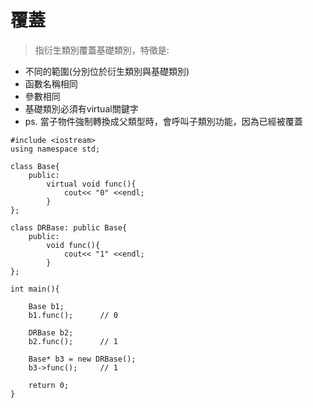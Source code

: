 # 覆蓋

> 指衍生類別覆蓋基礎類別，特徵是:

- 不同的範圍(分別位於衍生類別與基礎類別)
- 函數名稱相同
- 參數相同
- 基礎類別必須有virtual關鍵字
- ps. 當子物件強制轉換成父類型時，會呼叫子類別功能，因為已經被覆蓋

```
#include <iostream>
using namespace std;

class Base{
	public:
     	virtual void func(){
			cout<< "0" <<endl;
		}
};

class DRBase: public Base{ 
	public:
		void func(){
			cout<< "1" <<endl;
		}
};

int main(){

	Base b1;
    b1.func();      // 0
    
    DRBase b2; 
    b2.func();      // 1
    
    Base* b3 = new DRBase();
    b3->func();     // 1
	
	return 0;
}
```